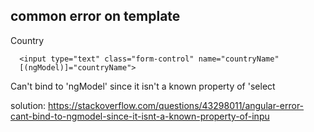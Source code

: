 
common error on template
---------------------------
<form name="covidForm">
	<div class="form-group">
	  <label for="country">Country</label>
	 
	  <input type="text" class="form-control" name="countryName"
	  [(ngModel)]="countryName">
</div>

 <!-- always use name attribute for all inputs awhile using forms else angular throws errors-->
 
 
 Can't bind to 'ngModel' since it isn't a known property of 'select
 
 solution: <https://stackoverflow.com/questions/43298011/angular-error-cant-bind-to-ngmodel-since-it-isnt-a-known-property-of-inpu>
 
 
 
